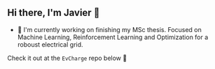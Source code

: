 ## Hi there, I'm Javier :rocket:

* :telescope:
I'm currently working on finishing my MSc thesis. Focused on Machine Learning, Reinforcement Learning and Optimization for a roboust electrical grid.

Check it out at the `EvCharge` repo below :eyes:



<!-- **Programming** -->
<!---->
<!-- ![Python](https://img.shields.io/badge/python-3670A0?style=for-the-badge&logo=python&logoColor=ffdd54)  -->
<!-- <img src="img/matlablogo.png" alt="logo" width="90">  -->
<!-- ![C](https://img.shields.io/badge/c-%2300599C.svg?style=for-the-badge&logo=c&logoColor=white)  -->
<!-- ![C++](https://img.shields.io/badge/c++-%2300599C.svg?style=for-the-badge&logo=c%2B%2B&logoColor=white)  -->
<!-- <img src="img/bashlogo.png" alt="logo" width="60"> -->
<!-- ![JavaScript](https://img.shields.io/badge/javascript-%23323330.svg?style=for-the-badge&logo=javascript&logoColor=%23F7DF1E) -->
<!-- ![HTML5](https://img.shields.io/badge/html5-%23E34F26.svg?style=for-the-badge&logo=html5&logoColor=white)  -->
<!-- ![CSS3](https://img.shields.io/badge/css3-%231572B6.svg?style=for-the-badge&logo=css3&logoColor=white) -->
<!---->
<!-- **Python Libraries** -->
<!---->
<!-- ![PyTorch](https://img.shields.io/badge/PyTorch-%23EE4C2C.svg?style=for-the-badge&logo=PyTorch&logoColor=white)  -->
<!-- ![TensorFlow](https://img.shields.io/badge/TensorFlow-%23FF6F00.svg?style=for-the-badge&logo=TensorFlow&logoColor=white)  -->
<!-- ![scikit-learn](https://img.shields.io/badge/scikit--learn-%23F7931E.svg?style=for-the-badge&logo=scikit-learn&logoColor=white)  -->
<!-- ![Pandas](https://img.shields.io/badge/pandas-%23150458.svg?style=for-the-badge&logo=pandas&logoColor=white)  -->
<!-- ![Matplotlib](https://img.shields.io/badge/Matplotlib-%23ffffff.svg?style=for-the-badge&logo=Matplotlib&logoColor=black)  -->
<!-- <img src="img/cvxpylogo.png" alt="logo" width="90">  -->
<!---->
<!-- **Databases** -->
<!---->
<!-- ![MySQL](https://img.shields.io/badge/mysql-%2300f.svg?style=for-the-badge&logo=mysql&logoColor=white)  -->
<!-- ![SQLite](https://img.shields.io/badge/sqlite-%2307405e.svg?style=for-the-badge&logo=sqlite&logoColor=white)  -->
<!-- <img src="img/pysparklogo.png" alt="logo" width="70"> -->
<!---->
<!-- **Cloud** -->
<!---->
<!-- ![AWS](https://img.shields.io/badge/AWS-%23FF9900.svg?style=for-the-badge&logo=amazon-aws&logoColor=white)  -->
<!-- ![Azure](https://img.shields.io/badge/azure-%230072C6.svg?style=for-the-badge&logo=microsoftazure&logoColor=white)  -->
<!-- <img src="img/databrickslogo.png" alt="logo" width="90">  -->
<!---->
<!-- **Tools** -->
<!---->
<!-- ![Linux](https://img.shields.io/badge/Linux-FCC624?style=for-the-badge&logo=linux&logoColor=black)  -->
<!-- ![Git](https://img.shields.io/badge/git-%23F05033.svg?style=for-the-badge&logo=git&logoColor=white)  -->
<!-- ![GitHub](https://img.shields.io/badge/github-%23121011.svg?style=for-the-badge&logo=github&logoColor=white)  -->
<!-- ![Jupyter Notebook](https://img.shields.io/badge/jupyter-%23FA0F00.svg?style=for-the-badge&logo=jupyter&logoColor=white)  -->
<!-- ![mlflow](https://img.shields.io/badge/mlflow-%23d9ead3.svg?style=for-the-badge&logo=numpy&logoColor=blue)  -->


<!--
**J27avier/J27avier** is a ✨ _special_ ✨ repository because its `README.md` (this file) appears on your GitHub profile.

Here are some ideas to get you started:

- 🔭 I’m currently working on ...
- 🌱 I’m currently learning ...
- 👯 I’m looking to collaborate on ...
- 🤔 I’m looking for help with ...
- 💬 Ask me about ...
- 📫 How to reach me: ...
- 😄 Pronouns: ...
- ⚡ Fun fact: ...
-->
